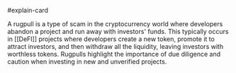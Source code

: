 #explain-card 

A rugpull is a type of scam in the cryptocurrency world where developers abandon a project and run away with investors' funds. This typically occurs in [[DeFI]] projects where developers create a new token, promote it to attract investors, and then withdraw all the liquidity, leaving investors with worthless tokens. Rugpulls highlight the importance of due diligence and caution when investing in new and unverified projects.